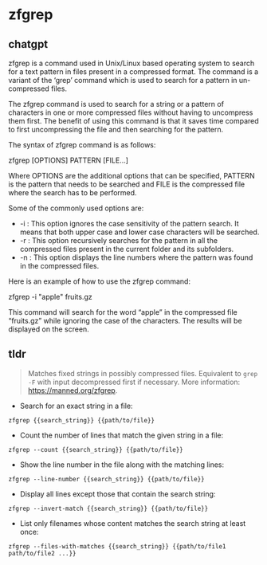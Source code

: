 # zfgrep 
## chatgpt 
zfgrep is a command used in Unix/Linux based operating system to search for a text pattern in files present in a compressed format. The command is a variant of the ‘grep’ command which is used to search for a pattern in un-compressed files.

The zfgrep command is used to search for a string or a pattern of characters in one or more compressed files without having to uncompress them first. The benefit of using this command is that it saves time compared to first uncompressing the file and then searching for the pattern.

The syntax of zfgrep command is as follows:

zfgrep [OPTIONS] PATTERN [FILE...]

Where OPTIONS are the additional options that can be specified, PATTERN is the pattern that needs to be searched and FILE is the compressed file where the search has to be performed.

Some of the commonly used options are:

- -i : This option ignores the case sensitivity of the pattern search. It means that both upper case and lower case characters will be searched.
- -r : This option recursively searches for the pattern in all the compressed files present in the current folder and its subfolders.
- -n : This option displays the line numbers where the pattern was found in the compressed files.

Here is an example of how to use the zfgrep command:

zfgrep -i "apple" fruits.gz

This command will search for the word “apple” in the compressed file “fruits.gz” while ignoring the case of the characters. The results will be displayed on the screen. 

## tldr 
 
> Matches fixed strings in possibly compressed files.
> Equivalent to `grep -F` with input decompressed first if necessary.
> More information: <https://manned.org/zfgrep>.

- Search for an exact string in a file:

`zfgrep {{search_string}} {{path/to/file}}`

- Count the number of lines that match the given string in a file:

`zfgrep --count {{search_string}} {{path/to/file}}`

- Show the line number in the file along with the matching lines:

`zfgrep --line-number {{search_string}} {{path/to/file}}`

- Display all lines except those that contain the search string:

`zfgrep --invert-match {{search_string}} {{path/to/file}}`

- List only filenames whose content matches the search string at least once:

`zfgrep --files-with-matches {{search_string}} {{path/to/file1 path/to/file2 ...}}`
